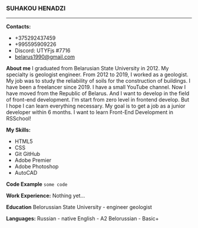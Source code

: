 ### SUHAKOU HENADZI
________________________________________________________
__Contacts:__
* +375292437459
* +995595909226
* Discord: UTYFjs #7716
* <belarus1990@gmail.com>

__About me__ 
I graduated from Belarusian State University in 2012. My specialty is geologist engineer. From 2012 to 2019, I worked as a geologist. My job was to study the reliability of soils for the construction of buildings.
I have been a freelancer since 2019. I have a small YouTube channel.
Now I have moved from the Republic of Belarus. And I want to develop in the field of front-end development.
I'm start from zero level in frontend develop.
But I hope I can learn everything necessary. My goal is to get a job as a junior developer within 6 months.
I want to learn Front-End Development in RSSchool!

__My Skills:__
- HTML5
- CSS
- Git GitHub
- Adobe Premier
- Adobe Photoshop
- AutoCAD

__Code Example__
```some code```

__Work Experience:__
Nothing yet...

__Education__
Belorussian State University - engineer geologist

__Languages:__
Russian - native
English - A2
Belorussian - Basic+

